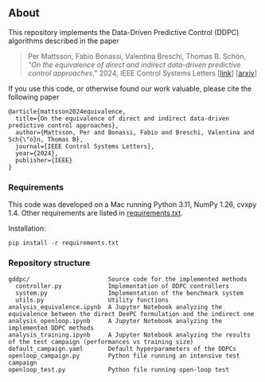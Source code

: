 ## About
This repository implements the Data-Driven Predictive Control (DDPC) algorithms described in the paper
> Per Mattsson, Fabio Bonassi, Valentina Breschi, Thomas B. Schön, “_On the equivalence of direct and indirect data-driven predictive control approaches_,” 2024, IEEE Control Systems Letters [[link](https://ieeexplore.ieee.org/abstract/document/10535441)] [[arxiv](https://arxiv.org/abs/2403.05860)]

If you use this code, or otherwise found our work valuable, please cite the following paper

```
@article{mattsson2024equivalence,
  title={On the equivalence of direct and indirect data-driven predictive control approaches},
  author={Mattsson, Per and Bonassi, Fabio and Breschi, Valentina and Sch{\"o}n, Thomas B},
  journal={IEEE Control Systems Letters},
  year={2024},
  publisher={IEEE}
}
```

### Requirements
This code was developed on a Mac running Python 3.11, NumPy 1.26, cvxpy 1.4. 
Other requirements are listed in [requirements.txt](./requirements.txt).

Installation:
```
pip install -r requirements.txt
```

### Repository structure
```
gddpc/                      Source code for the implemented methods
  controller.py             Implementation of DDPC controllers
  system.py                 Implementation of the benchmark system
  utils.py                  Utility functions
analysis_equivalence.ipynb  A Jupyter Notebook analyzing the equivalence between the direct DeePC formulation and the indirect one
analysis_openloop.ipynb     A Jupyter Notebook analyzing the implemented DDPC methods
analysis_training.ipynb     A Jupyter Notebook analyzing the results of the test campaign (performances vs training size)
default_campaign.yaml       Default hyperparameters of the DDPCs
openloop_campaign.py        Python file running an intensive test campaign
openloop_test.py            Python file running open-loop test
```
